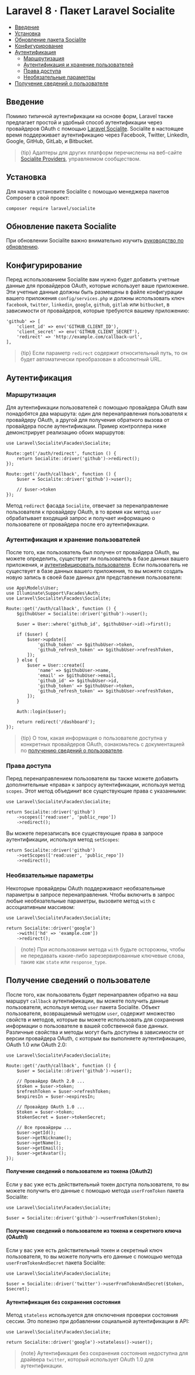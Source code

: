 # Laravel 8 · Пакет Laravel Socialite

- [Введение](#introduction)
- [Установка](#installation)
- [Обновление пакета Socialite](#upgrading-socialite)
- [Конфигурирование](#configuration)
- [Аутентификация](#authentication)
    - [Маршрутизация](#routing)
    - [Аутентификация и хранение пользователей](#authentication-and-storage)
    - [Права доступа](#access-scopes)
    - [Необязательные параметры](#optional-parameters)
- [Получение сведений о пользователе](#retrieving-user-details)

<a name="introduction"></a>
## Введение

Помимо типичной аутентификации на основе форм, Laravel также предлагает простой и удобный способ аутентификации через провайдеров OAuth с помощью [Laravel Socialite](https://github.com/laravel/socialite). Socialite в настоящее время поддерживает аутентификацию через Facebook, Twitter, LinkedIn, Google, GitHub, GitLab, и Bitbucket.

> {tip} Адаптеры для других платформ перечислены на веб-сайте [Socialite Providers](https://socialiteproviders.com/), управляемом сообществом.

<a name="installation"></a>
## Установка

Для начала установите Socialite с помощью менеджера пакетов Composer в свой проект:

    composer require laravel/socialite

<a name="upgrading-socialite"></a>
## Обновление пакета Socialite

При обновлении Socialite важно внимательно изучить [руководство по обновлению](https://github.com/laravel/socialite/blob/master/UPGRADE.md).

<a name="configuration"></a>
## Конфигурирование

Перед использованием Socialite вам нужно будет добавить учетные данные для провайдеров OAuth, которые использует ваше приложение. Эти учетные данные должны быть размещены в файле конфигурации вашего приложения `config/services.php` и должны использовать ключ `facebook`, `twitter`, `linkedin`, `google`, `github`, `gitlab` или `bitbucket`, в зависимости от провайдеров, которые требуются вашему приложению:

    'github' => [
        'client_id' => env('GITHUB_CLIENT_ID'),
        'client_secret' => env('GITHUB_CLIENT_SECRET'),
        'redirect' => 'http://example.com/callback-url',
    ],

> {tip} Если параметр `redirect` содержит относительный путь, то он будет автоматически преобразован в абсолютный URL.

<a name="authentication"></a>
## Аутентификация

<a name="routing"></a>
### Маршрутизация

Для аутентификации пользователей с помощью провайдера OAuth вам понадобятся два маршрута: один для перенаправления пользователя к провайдеру OAuth, а другой для получения обратного вызова от провайдера после аутентификации. Пример контроллера ниже демонстрирует реализацию обоих маршрутов:

    use Laravel\Socialite\Facades\Socialite;

    Route::get('/auth/redirect', function () {
        return Socialite::driver('github')->redirect();
    });

    Route::get('/auth/callback', function () {
        $user = Socialite::driver('github')->user();

        // $user->token
    });

Метод `redirect` фасада `Socialite`, отвечает за перенаправление пользователя к провайдеру OAuth, в то время как метод `user` обрабатывает входящий запрос и получает информацию о пользователе от провайдера после его аутентификации.

<a name="authentication-and-storage"></a>
### Аутентификация и хранение пользователей

После того, как пользователь был получен от провайдера OAuth, вы можете определить, существует ли пользователь в базе данных вашего приложения, и [аутентифицировать пользователя](authentication.md#authenticate-a-user-instance). Если пользователь не существует в базе данных вашего приложения, то вы можете создать новую запись в своей базе данных для представления пользователя:

    use App\Models\User;
    use Illuminate\Support\Facades\Auth;
    use Laravel\Socialite\Facades\Socialite;

    Route::get('/auth/callback', function () {
        $githubUser = Socialite::driver('github')->user();

        $user = User::where('github_id', $githubUser->id)->first();

        if ($user) {
            $user->update([
                'github_token' => $githubUser->token,
                'github_refresh_token' => $githubUser->refreshToken,
            ]);
        } else {
            $user = User::create([
                'name' => $githubUser->name,
                'email' => $githubUser->email,
                'github_id' => $githubUser->id,
                'github_token' => $githubUser->token,
                'github_refresh_token' => $githubUser->refreshToken,
            ]);
        }

        Auth::login($user);

        return redirect('/dashboard');
    });

> {tip} О том, какая информация о пользователе доступна у конкретных провайдеров OAuth, ознакомьтесь с документацией по [получению сведений о пользователе](#retrieving-user-details).

<a name="access-scopes"></a>
### Права доступа

Перед перенаправлением пользователя вы также можете добавить дополнительные «права» к запросу аутентификации, используя метод `scopes`. Этот метод объединит все существующие права с указанными:

    use Laravel\Socialite\Facades\Socialite;

    return Socialite::driver('github')
        ->scopes(['read:user', 'public_repo'])
        ->redirect();

Вы можете перезаписать все существующие права в запросе аутентификации, используя метод `setScopes`:

    return Socialite::driver('github')
        ->setScopes(['read:user', 'public_repo'])
        ->redirect();

<a name="optional-parameters"></a>
### Необязательные параметры

Некоторые провайдеры OAuth поддерживают необязательные параметры в запросе перенаправления. Чтобы включить в запрос любые необязательные параметры, вызовите метод `with` с ассоциативным массивом:

    use Laravel\Socialite\Facades\Socialite;

    return Socialite::driver('google')
        ->with(['hd' => 'example.com'])
        ->redirect();

> {note} При использовании метода `with` будьте осторожны, чтобы не передавать какие-либо зарезервированные ключевые слова, такие как `state` или `response_type`.

<a name="retrieving-user-details"></a>
## Получение сведений о пользователе

После того, как пользователь будет перенаправлен обратно на ваш маршрут `callback` аутентификации, вы можете получить данные пользователя, используя метод `user` пакета Socialite. Объект пользователя, возвращаемый методом `user`, содержит множество свойств и методов, которые вы можете использовать для сохранения информации о пользователе в вашей собственной базе данных. Различные свойства и методы могут быть доступны в зависимости от версии провайдера OAuth, с которым вы выполняете аутентификацию, OAuth 1.0 или OAuth 2.0:

    use Laravel\Socialite\Facades\Socialite;

    Route::get('/auth/callback', function () {
        $user = Socialite::driver('github')->user();

        // Провайдер OAuth 2.0 ...
        $token = $user->token;
        $refreshToken = $user->refreshToken;
        $expiresIn = $user->expiresIn;

        // Провайдер OAuth 1.0 ...
        $token = $user->token;
        $tokenSecret = $user->tokenSecret;

        // Все провайдеры ...
        $user->getId();
        $user->getNickname();
        $user->getName();
        $user->getEmail();
        $user->getAvatar();
    });

<a name="retrieving-user-details-from-a-token-oauth2"></a>
#### Получение сведений о пользователе из токена (OAuth2)

Если у вас уже есть действительный токен доступа пользователя, то вы можете получить его данные с помощью метода `userFromToken` пакета Socialite:

    use Laravel\Socialite\Facades\Socialite;

    $user = Socialite::driver('github')->userFromToken($token);

<a name="retrieving-user-details-from-a-token-and-secret-oauth1"></a>
#### Получение сведений о пользователе из токена и секретного ключа (OAuth1)

Если у вас уже есть действительный токен и секретный ключ пользователя, то вы можете получить его данные с помощью метода `userFromTokenAndSecret` пакета Socialite:

    use Laravel\Socialite\Facades\Socialite;

    $user = Socialite::driver('twitter')->userFromTokenAndSecret($token, $secret);

<a name="stateless-authentication"></a>
#### Аутентификация без сохранения состояния

Метод `stateless` используется для отключения проверки состояния сессии. Это полезно при добавлении социальной аутентификации в API:

    use Laravel\Socialite\Facades\Socialite;

    return Socialite::driver('google')->stateless()->user();

> {note} Аутентификация без сохранения состояния недоступна для драйвера `twitter`, который использует OAuth 1.0 для аутентификации.
